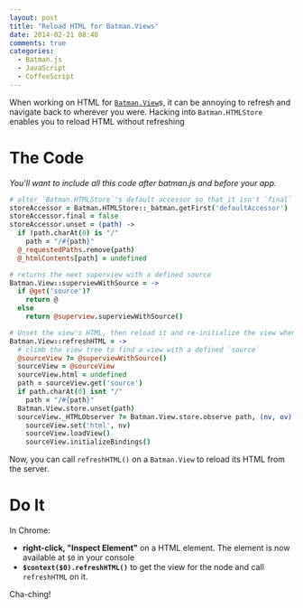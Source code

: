 ```yaml
---
layout: post
title: "Reload HTML for Batman.Views"
date: 2014-02-21 08:40
comments: true
categories:
  - Batman.js
  - JavaScript
  - CoffeeScript
---
```


When working on HTML for [`Batman.View`](http://batmanjs.org/docs/api/batman.view.html)s, it can be annoying to refresh and navigate back to wherever you were. Hacking into `Batman.HTMLStore` enables you to reload HTML without refreshing

<!-- more -->

# The Code

_You'll want to include all this code _after_ batman.js and _before_ your app._


```coffeescript
# alter `Batman.HTMLStore`'s default accessor so that it isn't `final` and has an `unset` action:
storeAccessor = Batman.HTMLStore::_batman.getFirst('defaultAccessor')
storeAccessor.final = false
storeAccessor.unset = (path) ->
  if !path.charAt(0) is "/"
    path = "/#{path}"
  @_requestedPaths.remove(path)
  @_htmlContents[path] = undefined

# returns the next superview with a defined source
Batman.View::superviewWithSource = ->
  if @get('source')?
    return @
  else
    return @superview.superviewWithSource()

# Unset the view's HTML, then reload it and re-initialize the view when it loads
Batman.View::refreshHTML = ->
  # climb the view tree to find a view with a defined `source`
  @sourceView ?= @superviewWithSource()
  sourceView = @sourceView
  sourceView.html = undefined
  path = sourceView.get('source')
  if path.charAt(0) isnt "/"
    path = "/#{path}"
  Batman.View.store.unset(path)
  sourceView._HTMLObserver ?= Batman.View.store.observe path, (nv, ov) =>
    sourceView.set('html', nv)
    sourceView.loadView()
    sourceView.initializeBindings()
```

Now, you can call `refreshHTML()` on a `Batman.View` to reload its HTML from the server.

# Do It

In Chrome:

- __right-click, "Inspect Element"__ on a HTML element. The element is now available at `$0` in your console
- __`$context($0).refreshHTML()`__ to get the view for the node and call `refreshHTML` on it.

Cha-ching!




